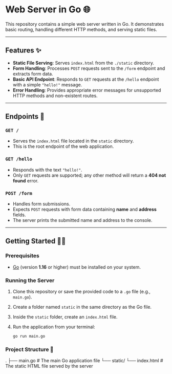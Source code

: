 # Web Server in Go 🌐

This repository contains a simple web server written in Go. It demonstrates basic routing, handling different HTTP methods, and serving static files.

---

## Features ✨
- **Static File Serving**: Serves `index.html` from the `./static` directory.  
- **Form Handling**: Processes `POST` requests sent to the `/form` endpoint and extracts form data.  
- **Basic API Endpoint**: Responds to `GET` requests at the `/hello` endpoint with a simple `"hello!"` message.  
- **Error Handling**: Provides appropriate error messages for unsupported HTTP methods and non-existent routes.  

---

## Endpoints 🚀

### `GET /`
- Serves the `index.html` file located in the `static` directory.  
- This is the root endpoint of the web application.  

### `GET /hello`
- Responds with the text `"hello!"`.  
- Only `GET` requests are supported; any other method will return a **404 not found** error.  

### `POST /form`
- Handles form submissions.  
- Expects `POST` requests with form data containing **name** and **address** fields.  
- The server prints the submitted name and address to the console.  

---

## Getting Started 🏃‍♂️

### Prerequisites
- [Go](https://go.dev/dl/) (version **1.16** or higher) must be installed on your system.  

### Running the Server
1. Clone this repository or save the provided code to a `.go` file (e.g., `main.go`).  
2. Create a folder named `static` in the same directory as the Go file.  
3. Inside the `static` folder, create an `index.html` file.  
4. Run the application from your terminal:  

   ```bash
   go run main.go
### Project Structure 📁
.
├── main.go               # The main Go application file
└── static/
    └── index.html        # The static HTML file served by the server


